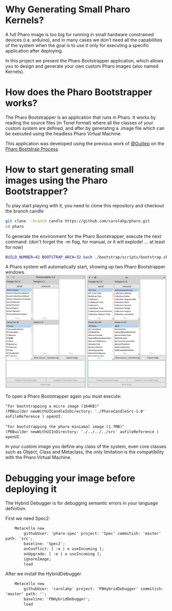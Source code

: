# Why Generating Small Pharo Kernels?
A full Pharo image is too big for running in small hardware constrained devices (i.e. arduino), and in many cases we don't need all the capabilities of the system when the goal is to use it only for executing a specific application after deploying.

In this project we present the Pharo Bootstrapper application, which allows you to design and generate your own custom Pharo images (also named Kernels). 

# How does the Pharo Bootstrapper works?
The Pharo Bootstrapper is an application that runs in Pharo. It works by reading the source files (in Tonel format) where all the classes of your custom system are defined, and after by generating a .image file which can be executed using the headless Pharo Virtual Machine. 

This application was developed using the previous work of [@Guillep](https://github.com/guillep) on the [Pharo Bootstrap Process](https://github.com/guillep/PharoBootstrap).

# How to start generating small images using the Pharo Bootstrapper?
To play start playing with it, you need to clone this repository and checkout the branch candle 
```bash
git clone --branch candle https://github.com/carolahp/pharo.git
cd pharo
```

To generate the environment for the Pharo Bootstrapper, execute the next command: 
(don't forget the -m flag, for manual, or it will explode! ... at least for now)
```bash
BUILD_NUMBER=42 BOOTSTRAP_ARCH=32 bash ./bootstrap/scripts/bootstrap.sh -m
```

A Pharo system will automatically start, showing up two Pharo Bootstrapper windows.
![alt text](https://github.com/carolahp/pharo/blob/candle/pictures/bootstrapper-init.png "Two Pharo Bootstrapper windows")

To open a Pharo Bootstrapper again you must execute:
```Smalltalk
"For bootstrapping a micro image (164KB)"
(PBBuilder newWithUICandleInDirectory: './PharoCandleSrc-1.0' asFileReference ) openUI.

"For bootstrapping the pharo miniamal image (1.7MB)"
(PBBuilder newWithUIInDirectory: './../../../src' asFileReference ) openUI.
```

In your custom image you define any class of the system, even core classes such as Object, Class and Metaclass, the only limitation is the compatibility with the Pharo Virtual Machine.


# Debugging your image before deploying it

The Hybrid Debugger is for debugging semantic errors in your language definition.

First we need Spec2:
```Smalltalk
    Metacello new
        githubUser: 'pharo-spec' project: 'Spec' commitish: 'master' path: 'src';
        baseline: 'Spec2';
        onConflict: [ :e | e useIncoming ];
        onUpgrade: [ :e | e useIncoming ];
        ignoreImage;
        load
```

After we install the HybridDebugger
```Smalltalk
    Metacello new
        githubUser: 'carolahp' project: 'PBHybridDebugger' commitish: 'master' path: '';
        baseline: 'PBHybridDebugger';
        load
```
